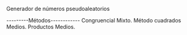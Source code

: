 Generador de números pseudoaleatorios 

---------Métodos------------
Congruencial Mixto.
Método cuadrados Medios.
Productos Medios.
